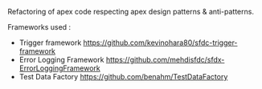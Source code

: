 Refactoring of apex code respecting apex design patterns & anti-patterns.

Frameworks used : 
 - Trigger framework https://github.com/kevinohara80/sfdc-trigger-framework
 - Error Logging Framework https://github.com/mehdisfdc/sfdx-ErrorLoggingFramework
 - Test Data Factory https://github.com/benahm/TestDataFactory
